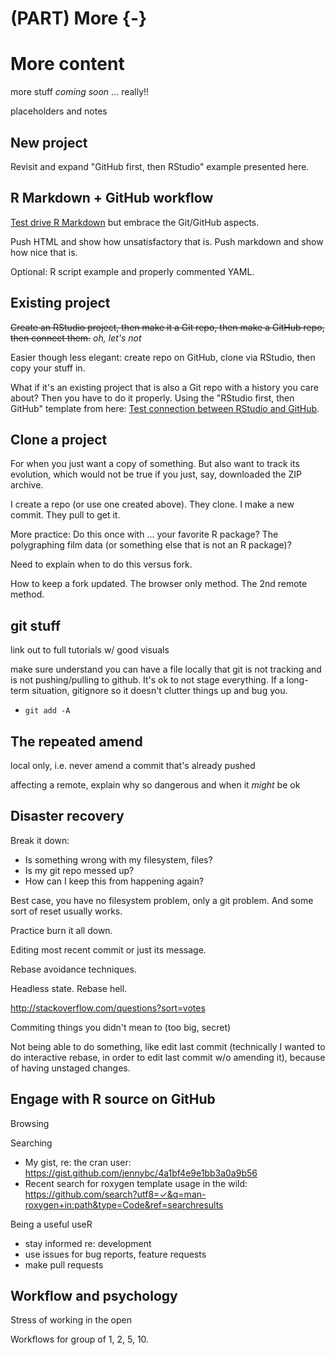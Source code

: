 # (PART) More {-} 

# More content

more stuff *coming soon* ... really!!

placeholders and notes

## New project

Revisit and expand "GitHub first, then RStudio" example presented here.

## R Markdown + GitHub workflow

[Test drive R Markdown](block007_first-use-rmarkdown.html) but embrace the Git/GitHub aspects.

Push HTML and show how unsatisfactory that is. Push markdown and show how nice that is.

Optional: R script example and properly commented YAML.

## Existing project

~~Create an RStudio project, then make it a Git repo, then make a GitHub repo, then connect them.~~ *oh, let's not*

Easier though less elegant: create repo on GitHub, clone via RStudio, then copy your stuff in.

What if it's an existing project that is also a Git repo with a history you care about? Then you have to do it properly. Using the "RStudio first, then GitHub" template from here: [Test connection between RStudio and GitHub](git07_git-github-rstudio.html).

## Clone a project

For when you just want a copy of something. But also want to track its evolution, which would not be true if you just, say, downloaded the ZIP archive.

I create a repo (or use one created above). They clone. I make a new commit. They pull to get it.

More practice: Do this once with ... your favorite R package? The polygraphing film data (or something else that is not an R package)?

Need to explain when to do this versus fork.

How to keep a fork updated. The browser only method. The 2nd remote method.

## git stuff

link out to full tutorials w/ good visuals

make sure understand you can have a file locally that git is not tracking and is not pushing/pulling to github.  It's ok to not stage everything. If a long-term situation, gitignore so it doesn't clutter things up and bug you.

  * `git add -A` 

## The repeated amend

local only, i.e. never amend a commit that's already pushed

affecting a remote, explain why so dangerous and when it *might* be ok

## Disaster recovery

Break it down:

  * Is something wrong with my filesystem, files?
  * Is my git repo messed up?
  * How can I keep this from happening again?
  
Best case, you have no filesystem problem, only a git problem. And some sort of reset usually works.

Practice burn it all down.

Editing most recent commit or just its message.

Rebase avoidance techniques.

Headless state. Rebase hell.

<http://stackoverflow.com/questions?sort=votes>

Commiting things you didn't mean to (too big, secret)

Not being able to do something, like edit last commit (technically I wanted to do interactive rebase, in order to edit last commit w/o amending it), because of having unstaged changes.

## Engage with R source on GitHub

Browsing

Searching

  * My gist, re: the cran user: <https://gist.github.com/jennybc/4a1bf4e9e1bb3a0a9b56>
  * Recent search for roxygen template usage in the wild: <https://github.com/search?utf8=✓&q=man-roxygen+in:path&type=Code&ref=searchresults>

Being a useful useR

  * stay informed re: development
  * use issues for bug reports, feature requests
  * make pull requests
  
## Workflow and psychology

Stress of working in the open

Workflows for group of 1, 2, 5, 10.
